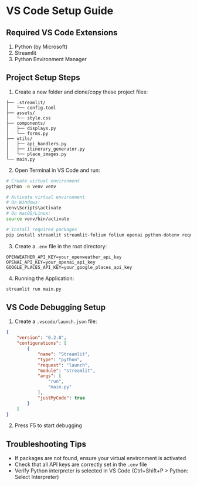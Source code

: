 # VS Code Setup Guide

## Required VS Code Extensions
1. Python (by Microsoft)
2. Streamlit
3. Python Environment Manager

## Project Setup Steps

1. Create a new folder and clone/copy these project files:
```
├── .streamlit/
│   └── config.toml
├── assets/
│   └── style.css
├── components/
│   ├── displays.py
│   └── forms.py
├── utils/
│   ├── api_handlers.py
│   ├── itinerary_generator.py
│   └── place_images.py
└── main.py
```

2. Open Terminal in VS Code and run:
```bash
# Create virtual environment
python -m venv venv

# Activate virtual environment
# On Windows:
venv\Scripts\activate
# On macOS/Linux:
source venv/bin/activate

# Install required packages
pip install streamlit streamlit-folium folium openai python-dotenv requests trafilatura
```

3. Create a `.env` file in the root directory:
```
OPENWEATHER_API_KEY=your_openweather_api_key
OPENAI_API_KEY=your_openai_api_key
GOOGLE_PLACES_API_KEY=your_google_places_api_key
```

4. Running the Application:
```bash
streamlit run main.py
```

## VS Code Debugging Setup

1. Create a `.vscode/launch.json` file:
```json
{
    "version": "0.2.0",
    "configurations": [
        {
            "name": "Streamlit",
            "type": "python",
            "request": "launch",
            "module": "streamlit",
            "args": [
                "run",
                "main.py"
            ],
            "justMyCode": true
        }
    ]
}
```

2. Press F5 to start debugging

## Troubleshooting Tips
- If packages are not found, ensure your virtual environment is activated
- Check that all API keys are correctly set in the `.env` file
- Verify Python interpreter is selected in VS Code (Ctrl+Shift+P > Python: Select Interpreter)
